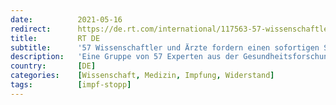 ```yaml
---
date:          2021-05-16
redirect:      https://de.rt.com/international/117563-57-wissenschaftler-und-arzte-fordern-sofortigen-covid-impf-stopp/
title:         RT DE
subtitle:      '57 Wissenschaftler und Ärzte fordern einen sofortigen Stopp aller Impfungen gegen COVID-19'
description:   'Eine Gruppe von 57 Experten aus der Gesundheitsforschung hat sich in einer Studie für einen weltweiten, sofortigen Stopp aller Impfungen ausgesprochen, bis drängende Fragen zu den Nebenwirkungen von Vakzinen gegen das Coronavirus geklärt sind.'
country:       [DE]
categories:    [Wissenschaft, Medizin, Impfung, Widerstand]
tags:          [impf-stopp]
---
```

